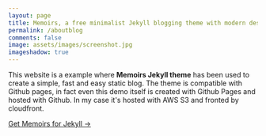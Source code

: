 ```yaml
---
layout: page
title: Memoirs, a free minimalist Jekyll blogging theme with modern design 
permalink: /aboutblog
comments: false
image: assets/images/screenshot.jpg
imageshadow: true
---
```


This website is a example where **Memoirs Jekyll theme** has been used to create a simple, fast and easy static blog. The theme is compatible with Github pages, in fact even this demo itself is created with Github Pages and hosted with Github. In my case it's hosted with AWS S3 and fronted by cloudfront. 

<a target="_blank" href="https://bootstrapstarter.com/bootstrap-templates/jekyll-theme-memoirs/" class="btn btn-dark"> Get Memoirs for Jekyll &rarr;</a>

